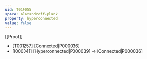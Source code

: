 ```yaml
---
uid: T019055
space: alexandroff-plank
property: hyperconnected
value: false
---
```

[[Proof]]

* [T001257] [Connected|P000036]
* [I000041] [Hyperconnected|P000039] => [Connected|P000036]

